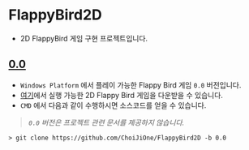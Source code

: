 # FlappyBird2D
- 2D FlappyBird 게임 구현 프로젝트입니다.


## [0.0](https://github.com/ChoiJiOne/FlappyBird2D/tree/0.0)
- `Windows Platform` 에서 플레이 가능한 Flappy Bird 게임 `0.0` 버전입니다.
- [여기](https://github.com/ChoiJiOne/FlappyBird2D/releases/tag/0.0)에서 실행 가능한 2D Flappy Bird 게임을 다운받을 수 있습니다.
- `CMD` 에서 다음과 같이 수행하시면 소스코드를 얻을 수 있습니다.
> *`0.0` 버전은 프로젝트 관련 문서를 제공하지 않습니다.*

```
> git clone https://github.com/ChoiJiOne/FlappyBird2D -b 0.0
```
